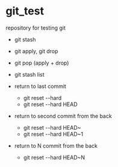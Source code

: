 # git_test

repository for testing git

- git stash

- git apply, git drop
- git pop (apply + drop)

- git stash list

- return to last commit

  - git reset --hard
  - git reset --hard HEAD

- return to second commit from the back

  - git reset --hard HEAD~
  - git reset --hard HEAD~1

- return to N commit from the back
  - git reset --hard HEAD~N
